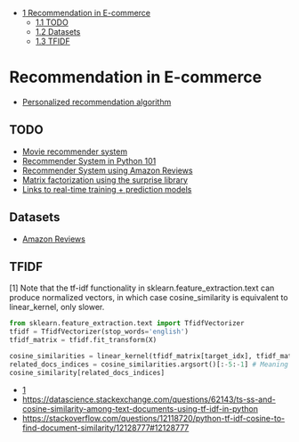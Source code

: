 

- [<span class="toc-section-number">1</span> Recommendation in
  E-commerce](#recommendation-in-e-commerce)
  - [<span class="toc-section-number">1.1</span> TODO](#todo)
  - [<span class="toc-section-number">1.2</span> Datasets](#datasets)
  - [<span class="toc-section-number">1.3</span> TFIDF](#tfidf)

# Recommendation in E-commerce

- [Personalized recommendation
  algorithm](https://mdpi-res.com/d_attachment/sustainability/sustainability-13-10786/article_deploy/sustainability-13-10786-v2.pdf)

## TODO

- [Movie recommender
  system](https://www.kaggle.com/rounakbanik/movie-recommender-systems)
- [Recommender System in Python
  101](https://www.kaggle.com/gspmoreira/recommender-systems-in-python-101)
- [Recommender System using Amazon
  Reviews](https://www.kaggle.com/saurav9786/recommender-system-using-amazon-reviews)
- [Matrix factorization using the surprise
  library](https://surprise.readthedocs.io/en/stable/matrix_factorization.html)
- [Links to real-time training + prediction
  models](https://github.com/benfred/implicit/issues/491)

## Datasets

- [Amazon Reviews](https://snap.stanford.edu/data/web-Amazon.html)

## TFIDF

\[1\] Note that the tf-idf functionality in
sklearn.feature_extraction.text can produce normalized vectors, in which
case cosine_similarity is equivalent to linear_kernel, only slower.

``` python
from sklearn.feature_extraction.text import TfidfVectorizer
tfidf = TfidfVectorizer(stop_words='english')
tfidf_matrix = tfidf.fit_transform(X)

cosine_similarities = linear_kernel(tfidf_matrix[target_idx], tfidf_matrix).flatten()
related_docs_indices = cosine_similarities.argsort()[:-5:-1] # Meaning reverse the list, but take the last 5 only.
cosine_similarity[related_docs_indices]
```

- [1](https://scikit-learn.org/stable/modules/metrics.html)
- https://datascience.stackexchange.com/questions/62143/ts-ss-and-cosine-similarity-among-text-documents-using-tf-idf-in-python
- https://stackoverflow.com/questions/12118720/python-tf-idf-cosine-to-find-document-similarity/12128777#12128777
